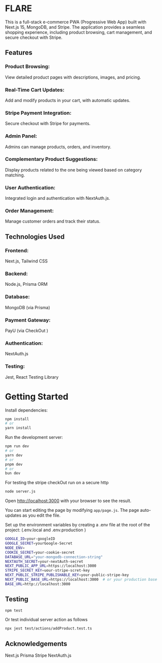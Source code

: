 # FLARE

This is a full-stack e-commerce PWA (Progressive Web App) built with Next.js 15, MongoDB, and Stripe. The application provides a seamless shopping experience, including product browsing, cart management, and secure checkout with Stripe.


## Features

### Product Browsing:
View detailed product pages with descriptions, images, and pricing.

### Real-Time Cart Updates: 
Add and modify products in your cart, with automatic updates.

### Stripe Payment Integration: 
Secure checkout with Stripe for payments.

### Admin Panel: 
Admins can manage products, orders, and inventory.

### Complementary Product Suggestions: 
Display products related to the one being viewed based on category matching.

### User Authentication: 
Integrated login and authentication with NextAuth.js.

### Order Management: 
Manage customer orders and track their status.

## Technologies Used

### Frontend: 
Next.js, Tailwind CSS

### Backend: 
Node.js, Prisma ORM

### Database: 
MongoDB (via Prisma)

### Payment Gateway: 
PayU (via CheckOut )

### Authentication: 
NextAuth.js

### Testing: 
Jest, React Testing Library

# Getting Started

Install dependencies:

```bash
npm install
# or
yarn install
```


Run the development server:

```bash
npm run dev
# or
yarn dev
# or
pnpm dev
# or
bun dev
```

For testing the stripe checkOut run on a secure http

```bash
node server.js
```


Open [http://localhost:3000](http://localhost:3000) with your browser to see the result.

You can start editing the page by modifying `app/page.js`. The page auto-updates as you edit the file.


Set up the environment variables by creating a .env file at the root of the project:  (.env.local  and   .env.production )

```bash
GOOGLE_ID=your-googleID
GOOGLE_SECRET=yourGoogle-Secret
NODE_ENV=
COOKIE_SECRET=your-cookie-secret
DATABASE_URL="your-mongodb-connection-string"
NEXTAUTH_SECRET=your-nextAuth-secret
NEXT_PUBLIC_APP_URL=https://localhost:3000 
STRIPE_SECRET_KEY=uour-stripe-scret-key
NEXT_PUBLIC_STRIPE_PUBLISHABLE_KEY=your-public-stripe-key
NEXT_PUBLIC_BASE_URL=https://localhost:3000  # or your production base URL
BASE_URL=http://localhost:3000
```


## Testing

```bash
npm test
```

Or test individual server action as follows

```bash
npx jest test/actions/addProduct.test.ts
```


## Acknowledgements

Next.js
Prisma
Stripe
NextAuth.js


